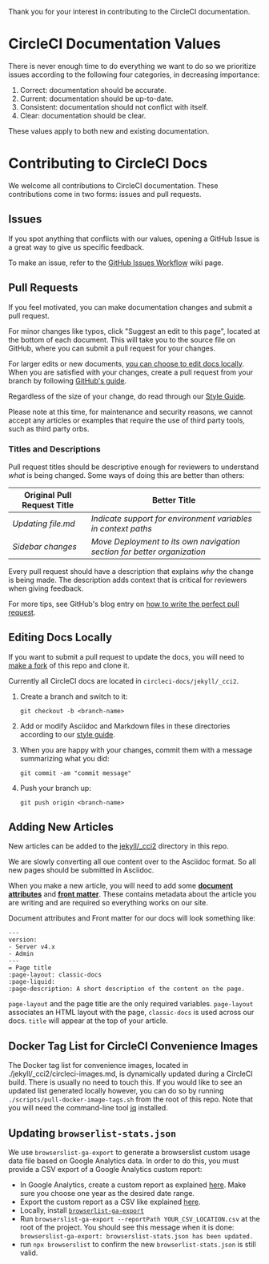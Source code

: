 Thank you for your interest in contributing to the CircleCI documentation.

# CircleCI Documentation Values

There is never enough time to do everything we want to do so we prioritize issues according to the following four categories, in decreasing importance:

1. Correct: documentation should be accurate.
2. Current: documentation should be up-to-date.
3. Consistent: documentation should not conflict with itself.
4. Clear: documentation should be clear.

These values apply to both new and existing documentation.

# Contributing to CircleCI Docs

We welcome all contributions to CircleCI documentation.
These contributions come in two forms: issues and pull requests.

## Issues

If you spot anything that conflicts with our values, opening a GitHub Issue is a great way to give us specific feedback.

To make an issue, refer to the [GitHub Issues Workflow](https://github.com/circleci/circleci-docs/wiki/GitHub-Issues-Workflow) wiki page.

## Pull Requests

If you feel motivated, you can make documentation changes and submit a pull request.

For minor changes like typos, click "Suggest an edit to this page", located at the bottom of each document.
This will take you to the source file on GitHub, where you can submit a pull request for your changes.

For larger edits or new documents, [you can choose to edit docs locally](#editing-docs-locally).
When you are satisfied with your changes, create a pull request from your branch by following [GitHub's guide](https://help.github.com/articles/creating-a-pull-request-from-a-fork/).

Regardless of the size of your change, do read through our [Style Guide](https://circleci.com/docs/style/style-guide-overview).

Please note at this time, for maintenance and security reasons, we cannot accept any articles or examples that require the use of third party tools, such as third party orbs.

### Titles and Descriptions

Pull request titles should be descriptive enough for reviewers to understand *what* is being changed.
Some ways of doing this are better than others:

| Original Pull Request Title | Better Title                                                               |
|-----------------------------|----------------------------------------------------------------------------|
| _Updating file.md_          | _Indicate support for environment variables in context paths_            |
| _Sidebar changes_           | _Move Deployment to its own navigation section for better organization_  |

Every pull request should have a description that explains *why* the change is being made.
The description adds context that is critical for reviewers when giving feedback.

For more tips, see GitHub's blog entry on [how to write the perfect pull request](https://github.com/blog/1943-how-to-write-the-perfect-pull-request).

## Editing Docs Locally

If you want to submit a pull request to update the docs, you will need to [make a fork](https://docs.github.com/en/get-started/quickstart/fork-a-repo) of this repo and clone it.

Currently all CircleCI docs are located in `circleci-docs/jekyll/_cci2`.

1. Create a branch and switch to it:

    `git checkout -b <branch-name>`

2. Add or modify Asciidoc and Markdown files in these directories according to our [style guide](https://circleci.com/docs/style/style-guide-overview).

3. When you are happy with your changes, commit them with a message summarizing what you did:

    `git commit -am "commit message"`

4. Push your branch up:

    `git push origin <branch-name>`

## Adding New Articles

New articles can be added to the [jekyll/_cci2](https://github.com/circleci/circleci-docs/tree/master/jekyll/_cci2) directory in this repo.

We are slowly converting all oue content over to the Asciidoc format. So all new pages should be submitted in Asciidoc.

When you make a new article, you will need to add some [**document attributes**](https://docs.asciidoctor.org/asciidoc/latest/attributes/document-attributes/) and [**front matter**](https://jekyllrb.com/docs/frontmatter/). These contains metadata about the article you are writing and are required so everything works on our site.

Document attributes and Front matter for our docs will look something like:

```
---
version:
- Server v4.x
- Admin
---
= Page title
:page-layout: classic-docs
:page-liquid:
:page-description: A short description of the content on the page.
```

`page-layout` and the page title are the only required variables. `page-layout` associates an HTML layout with the page, `classic-docs` is used across our docs. `title` will appear at the top of your article.

## Docker Tag List for CircleCI Convenience Images

The Docker tag list for convenience images, located in ./jekyll/_cci2/circleci-images.md, is dynamically updated during a CircleCI build.
There is usually no need to touch this.
If you would like to see an updated list generated locally however, you can do so by running `./scripts/pull-docker-image-tags.sh` from the root of this repo.
Note that you will need the command-line tool [jq](https://stedolan.github.io/jq/) installed.

## Updating `browserlist-stats.json`

We use `browserslist-ga-export` to generate a browserslist custom usage data file based on Google Analytics data. In order to do this, you must provide a CSV export of a Google Analytics custom report:

- In Google Analytics, create a custom report as explained [here](https://github.com/browserslist/browserslist-ga-export#2-create-custom-report). Make sure you choose one year as the desired date range.
- Export the custom report as a CSV like explained [here](https://github.com/browserslist/browserslist-ga-export#3-export-custom-report-csv-files).
- Locally, install [`browserlist-ga-export`](https://github.com/browserslist/browserslist-ga-export#browserslist-ga-export)
- Run `browserslist-ga-export --reportPath YOUR_CSV_LOCATION.csv` at the root of the project. You should see this message when it is done: `browserslist-ga-export: browserslist-stats.json has been updated.`
- run `npx browserslist` to confirm the new `browserlist-stats.json` is still valid.

